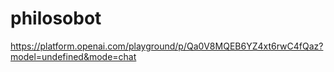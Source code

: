 # philosobot

https://platform.openai.com/playground/p/Qa0V8MQEB6YZ4xt6rwC4fQaz?model=undefined&mode=chat
